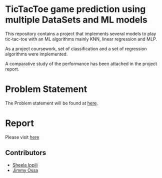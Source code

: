 
# TicTacToe game prediction using multiple DataSets and ML models

This repository contains a project that implements several models to play tic-tac-toe with an ML algorithms mainly KNN, linear regression and MLP.

As a project coursework, set of classification and a set of regression algorithms were implemented. 

A comparative study of the performance has been attached in the project report.

# Problem Statement
The Problem statement will be found at [here](https://github.com/dipatidar/ML-tic-tac-toe/blob/main/PartI_classifiersRegressors.pdf).

# Report
Please visit [here](https://github.com/dipatidar/ML-tic-tac-toe/blob/main/Report.pdf)


## Contributors

- [Sheela Ippili](https://github.com/sheelaippili)
- [Jimmy Ossa](https://github.com/runninggator)

